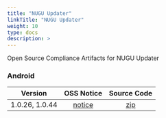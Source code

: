 ```yaml
---
title: "NUGU Updater"
linkTitle: "NUGU Updater"
weight: 10
type: docs
description: >
---
```


Open Source Compliance Artifacts for NUGU Updater

### Android

| Version | OSS Notice | Source Code |
|---|:---:|:---:|
| 1.0.26, 1.0.44 | [notice](https://opensource.sktelecom.com/compliance_artifacts/nugu_updater/android/1.0.26_1.0.44/Nuguupdater_OSS_Notice.zip)  | [zip](https://opensource.sktelecom.com/compliance_artifacts/nugu_updater/android/1.0.26_1.0.44/jsr-305.zip) |